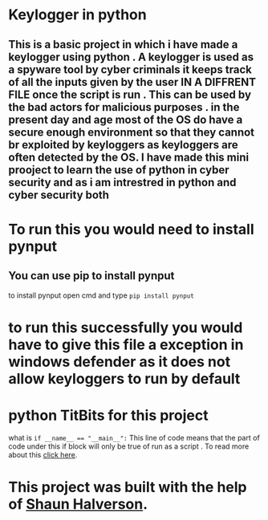 # Keylogger in python
## This is a basic project in which i have made a keylogger using python . A keylogger is used as a spyware tool by cyber criminals it keeps track of all the inputs given by the user IN A DIFFRENT FILE once the script is run . This can be used by the bad actors for malicious purposes . in the present day and age most of the OS do have a secure enough environment so that they cannot br exploited by keyloggers as keyloggers are often detected by the OS. I have made this mini prooject to learn the use of python in cyber security and as i am intrestred in python and cyber security both

# To run this you would need to install pynput
## You can use pip to install pynput
to install pynput open cmd and type
`
pip install pynput
`
# to run this successfully you would have to give this file a exception in windows defender as it does not allow keyloggers to run by default

# python TitBits for this project 
what is 
`
if __name__ == "__main__":
`
This line of code means that the part of code under this if block will only be true of run as a script . To read more about this
 [click here](https://realpython.com/if-name-main-python/).


# This project was built with the help of [Shaun Halverson](https://youtu.be/mDY3v2Xx-Q4?si=loiQ5Z17Fvc8_FGe).


